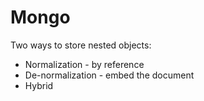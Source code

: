 # Mongo

Two ways to store nested objects:
* Normalization - by reference
* De-normalization - embed the document
* Hybrid



